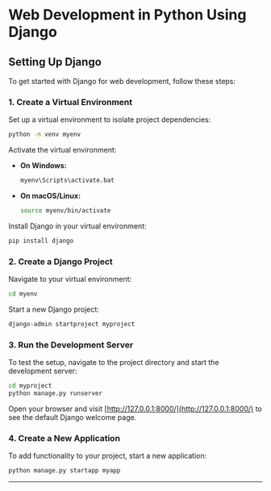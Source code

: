 # Web Development in Python Using Django

## Setting Up Django

To get started with Django for web development, follow these steps:

### 1. Create a Virtual Environment

Set up a virtual environment to isolate project dependencies:
```bash
python -m venv myenv
```

Activate the virtual environment:
- **On Windows:**
  ```bash
  myenv\Scripts\activate.bat
  ```
- **On macOS/Linux:**
  ```bash
  source myenv/bin/activate
  ```

Install Django in your virtual environment:
```bash
pip install django
```

### 2. Create a Django Project

Navigate to your virtual environment:
```bash
cd myenv
```

Start a new Django project:
```bash
django-admin startproject myproject
```

### 3. Run the Development Server

To test the setup, navigate to the project directory and start the development server:
```bash
cd myproject
python manage.py runserver
```

Open your browser and visit [http://127.0.0.1:8000/](http://127.0.0.1:8000/) to see the default Django welcome page.

### 4. Create a New Application

To add functionality to your project, start a new application:
```bash
python manage.py startapp myapp
```

---



